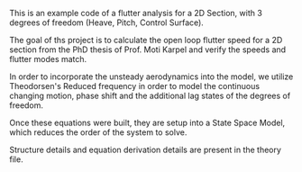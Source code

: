 This is an example code of a flutter analysis for a 2D Section, with 3 degrees of freedom (Heave, Pitch, Control Surface). 

The goal of ths project is to calculate the open loop flutter speed for a 2D section from the PhD thesis of Prof. Moti Karpel and verify the speeds and flutter modes match. 

In order to incorporate the unsteady aerodynamics into the model, we utilize Theodorsen's Reduced frequency in order to model the continuous changing motion, phase shift and the additional lag states of the degrees of freedom.  

Once these equations were built, they are setup into a State Space Model, which reduces the order of the system to solve. 

Structure details and equation derivation details are present in the theory file.

